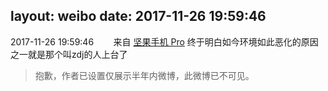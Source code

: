 layout: weibo
date: 2017-11-26 19:59:46
---
2017-11-26 19:59:46  &nbsp;&nbsp;&nbsp;&nbsp;&nbsp;&nbsp; 来自 <a href="http://app.weibo.com/t/feed/Z4AgP" rel="nofollow">坚果手机 Pro</a>
终于明白如今环境如此恶化的原因之一就是那个叫zdj的人上台了
>  抱歉，作者已设置仅展示半年内微博，此微博已不可见。 ​​​
